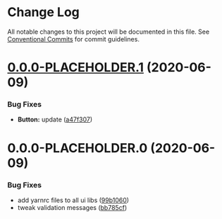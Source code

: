 # Change Log

All notable changes to this project will be documented in this file.
See [Conventional Commits](https://conventionalcommits.org) for commit guidelines.

# [0.0.0-PLACEHOLDER.1](https://github.com/GetTerminus/terminus-oss/compare/@terminus/ui-sort@0.0.0-PLACEHOLDER.0...@terminus/ui-sort@0.0.0-PLACEHOLDER.1) (2020-06-09)


### Bug Fixes

* **Button:** update ([a47f307](https://github.com/GetTerminus/terminus-oss/commit/a47f30757b9216d6ee76788c117e76eacf5289e5))





# 0.0.0-PLACEHOLDER.0 (2020-06-09)


### Bug Fixes

* add yarnrc files to all ui libs ([99b1060](https://github.com/GetTerminus/terminus-oss/commit/99b106017f970385f72d4ee3e7b8e710d9285b41))
* tweak validation messages ([bb785cf](https://github.com/GetTerminus/terminus-oss/commit/bb785cfb32215e9ee0b85946c020e6d47cf592e3))
